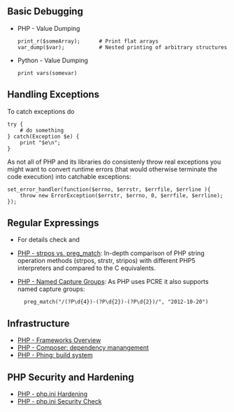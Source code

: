 ## Basic Debugging 

-   PHP - Value Dumping

        print_r($someArray);      # Print flat arrays
        var_dump($var);           # Nested printing of arbitrary structures

-   Python - Value Dumping

        print vars(somevar)

## Handling Exceptions

To catch exceptions do

    try {
        # do something
    } catch(Exception $e) {
        print "$e\n";
    }

As not all of PHP and its libraries do consistenly throw real exceptions you might
want to convert runtime errors (that would otherwise terminate the code execution)
into catchable exceptions:

    set_error_handler(function($errno, $errstr, $errfile, $errline ){
        throw new ErrorException($errstr, $errno, 0, $errfile, $errline);
    });

## Regular Expressings

- For details check <?add topic='PHP preg\_match'?> and <?add topic='PHP preg\_replace'?>
- [PHP - strpos vs. preg\_match](http://lzone.de/articles/php-string-search.htm):
    In-depth comparison of PHP string operation methods (strpos, strstr,
    stripos) with different PHP5 interpreters and compared to the C
    equivalents.
- [PHP - Named Capture Groups](http://www.regular-expressions.info/named.html): As PHP uses
    PCRE it also supports named capture groups:

        preg_match("/(?P\d{4})-(?P\d{2})-(?P\d{2})/", "2012-10-20")

## Infrastructure

-   [PHP - Frameworks Overview](http://www.phpframeworks.com/)
-   [PHP - Composer: dependency manangement](https://getcomposer.org/)
-   [PHP - Phing: build system](https://github.com/phingofficial/phing)

## PHP Security and Hardening

-   [PHP - php.ini Hardening](http://www.madirish.net/199)
-   [PHP - php.ini Security Check](http://phpsec.org/projects/phpsecinfo/index.html)

